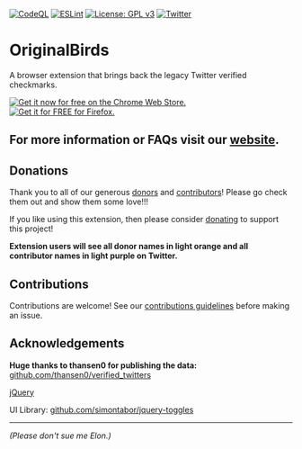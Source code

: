 [![CodeQL](https://github.com/chromestone/OriginalBirds/actions/workflows/github-code-scanning/codeql/badge.svg)](https://github.com/chromestone/OriginalBirds/actions/workflows/github-code-scanning/codeql)
[![ESLint](https://github.com/chromestone/OriginalBirds/actions/workflows/eslint.yml/badge.svg)](https://github.com/chromestone/OriginalBirds/actions/workflows/eslint.yml)
[![License: GPL v3](https://img.shields.io/badge/License-GPL%20v3-blue.svg)](https://www.gnu.org/licenses/gpl-3.0)
[![Twitter](https://img.shields.io/twitter/follow/RealOpenBirds?style=social)](https://twitter.com/RealOpenBirds)

# OriginalBirds

A browser extension that brings back the legacy Twitter verified checkmarks.

[![Get it now for free on the Chrome Web Store.](https://chromestone.github.io/OriginalBirds/images/chrome_white_bg.png)](https://chrome.google.com/webstore/detail/original-birds/chhgbpmapfgibdoimakecicdlhhmkpjn)
[![Get it for FREE for Firefox.](https://chromestone.github.io/OriginalBirds/images/firefox.webp)](https://addons.mozilla.org/en-US/firefox/addon/original-birds/)

## For more information or FAQs visit our [website](https://chromestone.github.io/OriginalBirds/).

## Donations
Thank you to all of our generous [donors](https://chromestone.github.io/OriginalBirds/donors.html) and [contributors](https://chromestone.github.io/OriginalBirds/contributors.html)! Please go check them out and show them some love!!!

If you like using this extension, then please consider [donating](https://www.buymeacoffee.com/openbirds) to support this project!<br />

**Extension users will see all donor names in light orange and all contributor names in light purple on Twitter.**

## Contributions

Contributions are welcome! See our [contributions guidelines](CONTRIBUTING.md) before making an issue.

## Acknowledgements

**Huge thanks to thansen0 for publishing the data:** [github.com/thansen0/verified_twitters](https://github.com/thansen0/verified_twitters)

[jQuery](https://github.com/jquery/jquery)

UI Library: [github.com/simontabor/jquery-toggles](https://github.com/simontabor/jquery-toggles)

---

_(Please don't sue me Elon.)_
